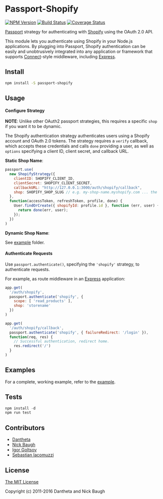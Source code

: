 # Passport-Shopify

[![NPM Version](https://img.shields.io/npm/v/passport-shopify.svg)](https://www.npmjs.com/package/passport-shopify)
[![Build Status](https://img.shields.io/travis/danteata/passport-shopify/master.svg)](https://travis-ci.org/danteata/passport-shopify)
[![Coverage Status](https://img.shields.io/codecov/c/github/danteata/passport-shopify/master.svg)](https://coveralls.io/github/danteata/passport-shoify)


[Passport](http://passportjs.org/) strategy for authenticating with
[Shopify](https://shopify.com/) using the OAuth 2.0 API.

This module lets you authenticate using Shopify in your Node.js applications.
By plugging into Passport, Shopify authentication can be easily and
unobtrusively integrated into any application or framework that supports
[Connect](http://www.senchalabs.org/connect/)-style middleware, including
[Express](http://expressjs.com/).

## Install

```bash
npm install -S passport-shopify
```

## Usage

#### Configure Strategy

**NOTE**: Unlike other OAuth2 passport strategies, this requires a specific `shop` if you want it to be dynamic.

The Shopify authentication strategy authenticates users using a Shopify account
and OAuth 2.0 tokens.  The strategy requires a `verify` callback, which accepts
these credentials and calls `done` providing a user, as well as `options`
specifying a client ID, client secret, and callback URL.

**Static Shop Name**:

```js
passport.use(
  new ShopifyStrategy({
    clientID: SHOPIFY_CLIENT_ID,
    clientSecret: SHOPIFY_CLIENT_SECRET,
    callbackURL: "http://127.0.0.1:3000/auth/shopify/callback",
    shop: SHOPIFY_SHOP_SLUG // e.g. my-shop-name.myshopify.com ... the `my-shop-name` part
  },
  function(accessToken, refreshToken, profile, done) {
    User.findOrCreate({ shopifyId: profile.id }, function (err, user) {
      return done(err, user);
    });
  })
)
```

**Dynamic Shop Name**:

See [example](https://github.com/danteata/passport-shopify/tree/master/example/dynamic/) folder.


#### Authenticate Requests

Use `passport.authenticate()`, specifying the `'shopify'` strategy, to
authenticate requests.

For example, as route middleware in an [Express](http://expressjs.com/)
application:

```js
app.get(
  '/auth/shopify',
  passport.authenticate('shopify', {
    scope: [ 'read_products' ],
    shop: 'storename'
  })
)

app.get(
  '/auth/shopify/callback',
  passport.authenticate('shopify', { failureRedirect: '/login' }),
  function(req, res) {
    // Successful authentication, redirect home.
    res.redirect('/')
  }
)
```

## Examples

For a complete, working example, refer to the [example](https://github.com/danteata/passport-shopify/tree/master/example/).

## Tests

```js
npm install -d
npm run test
```

## Contributors

* [Dantheta](http://github.com/danteata)
* [Nick Baugh](https://github.com/niftylettuce)
* [Igor Goltsov](https://github.com/riversy)
* [Sebastian Iacomuzzi](https://github.com/siacomuzzi)

## License

[The MIT License](http://opensource.org/licenses/MIT)

Copyright (c) 2011-2016 Dantheta and Nick Baugh
